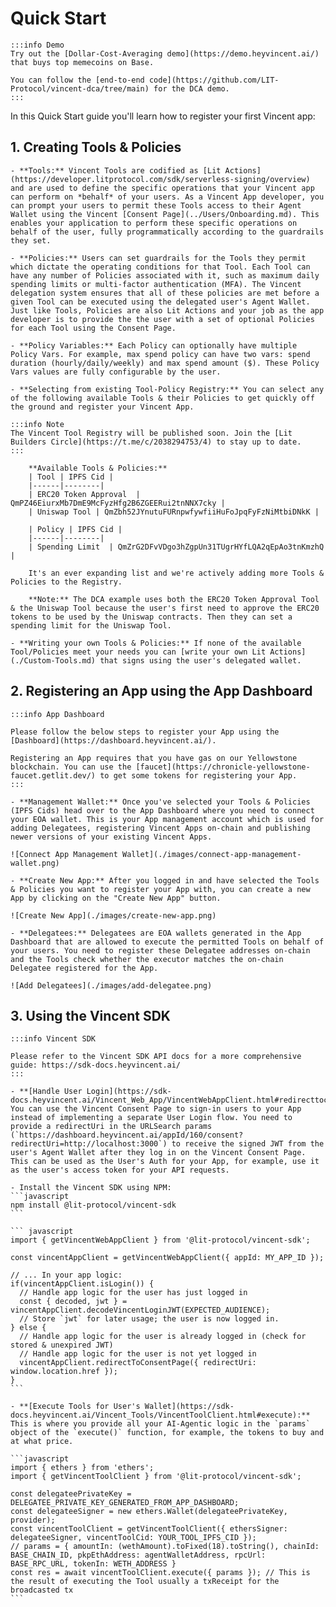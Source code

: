 # Quick Start
	:::info Demo
	Try out the [Dollar-Cost-Averaging demo](https://demo.heyvincent.ai/) that buys top memecoins on Base.

	You can follow the [end-to-end code](https://github.com/LIT-Protocol/vincent-dca/tree/main) for the DCA demo.
	:::

In this Quick Start guide you'll learn how to register your first Vincent app:

## 1. Creating Tools & Policies
	- **Tools:** Vincent Tools are codified as [Lit Actions](https://developer.litprotocol.com/sdk/serverless-signing/overview) and are used to define the specific operations that your Vincent app can perform on *behalf* of your users. As a Vincent App developer, you can prompt your users to permit these Tools access to their Agent Wallet using the Vincent [Consent Page](../Users/Onboarding.md). This enables your application to perform these specific operations on behalf of the user, fully programmatically according to the guardrails they set.

	- **Policies:** Users can set guardrails for the Tools they permit which dictate the operating conditions for that Tool. Each Tool can have any number of Policies associated with it, such as maximum daily spending limits or multi-factor authentication (MFA). The Vincent delegation system ensures that all of these policies are met before a given Tool can be executed using the delegated user's Agent Wallet. Just like Tools, Policies are also Lit Actions and your job as the app developer is to provide the the user with a set of optional Policies for each Tool using the Consent Page.

	- **Policy Variables:** Each Policy can optionally have multiple Policy Vars. For example, max spend policy can have two vars: spend duration (hourly/daily/weekly) and max spend amount ($). These Policy Vars values are fully configurable by the user.

	- **Selecting from existing Tool-Policy Registry:** You can select any of the following available Tools & their Policies to get quickly off the ground and register your Vincent App.

	:::info Note
	The Vincent Tool Registry will be published soon. Join the [Lit Builders Circle](https://t.me/c/2038294753/4) to stay up to date.
	:::

		**Available Tools & Policies:**
		| Tool | IPFS Cid |
		|------|--------|
		| ERC20 Token Approval  | QmPZ46EiurxMb7DmE9McFyzHfg2B6ZGEERui2tnNNX7cky |
		| Uniswap Tool | QmZbh52JYnutuFURnpwfywfiiHuFoJpqFyFzNiMtbiDNkK |

		| Policy | IPFS Cid |
		|------|--------|
		| Spending Limit  | QmZrG2DFvVDgo3hZgpUn31TUgrHYfLQA2qEpAo3tnKmzhQ |

		It's an ever expanding list and we're actively adding more Tools & Policies to the Registry.

		**Note:** The DCA example uses both the ERC20 Token Approval Tool & the Uniswap Tool because the user's first need to approve the ERC20 tokens to be used by the Uniswap contracts. Then they can set a spending limit for the Uniswap Tool.

	- **Writing your own Tools & Policies:** If none of the available Tool/Policies meet your needs you can [write your own Lit Actions](./Custom-Tools.md) that signs using the user's delegated wallet.

## 2. Registering an App using the App Dashboard

	:::info App Dashboard

	Please follow the below steps to register your App using the [Dashboard](https://dashboard.heyvincent.ai/).

	Registering an App requires that you have gas on our Yellowstone blockchain. You can use the [faucet](https://chronicle-yellowstone-faucet.getlit.dev/) to get some tokens for registering your App.
	:::

	- **Management Wallet:** Once you've selected your Tools & Policies (IPFS Cids) head over to the App Dashboard where you need to connect your EOA wallet. This is your App management account which is used for adding Delegatees, registering Vincent Apps on-chain and publishing newer versions of your existing Vincent Apps.

	![Connect App Management Wallet](./images/connect-app-management-wallet.png)

	- **Create New App:** After you logged in and have selected the Tools & Policies you want to register your App with, you can create a new App by clicking on the "Create New App" button.

	![Create New App](./images/create-new-app.png)

	- **Delegatees:** Delegatees are EOA wallets generated in the App Dashboard that are allowed to execute the permitted Tools on behalf of your users. You need to register these Delegatee addresses on-chain and the Tools check whether the executor matches the on-chain Delegatee registered for the App.

	![Add Delegatees](./images/add-delegatee.png)

## 3. Using the Vincent SDK

	:::info Vincent SDK

	Please refer to the Vincent SDK API docs for a more comprehensive guide: https://sdk-docs.heyvincent.ai/
	:::

	- **[Handle User Login](https://sdk-docs.heyvincent.ai/Vincent_Web_App/VincentWebAppClient.html#redirecttoconsentpage):** You can use the Vincent Consent Page to sign-in users to your App instead of implementing a separate User Login flow. You need to provide a redirectUri in the URLSearch params (`https://dashboard.heyvincent.ai/appId/160/consent?redirectUri=http://localhost:3000`) to receive the signed JWT from the user's Agent Wallet after they log in on the Vincent Consent Page. This can be used as the User's Auth for your App, for example, use it as the user's access token for your API requests.

	- Install the Vincent SDK using NPM:
	```javascript
	npm install @lit-protocol/vincent-sdk
	```

	``` javascript
	import { getVincentWebAppClient } from '@lit-protocol/vincent-sdk';

	const vincentAppClient = getVincentWebAppClient({ appId: MY_APP_ID });
	
	// ... In your app logic:
	if(vincentAppClient.isLogin()) {
	  // Handle app logic for the user has just logged in
	  const { decoded, jwt } = vincentAppClient.decodeVincentLoginJWT(EXPECTED_AUDIENCE);
	  // Store `jwt` for later usage; the user is now logged in.
	} else {
	  // Handle app logic for the user is already logged in (check for stored & unexpired JWT)
	  // Handle app logic for the user is not yet logged in
	  vincentAppClient.redirectToConsentPage({ redirectUri: window.location.href });
	}
	```

	- **[Execute Tools for User's Wallet](https://sdk-docs.heyvincent.ai/Vincent_Tools/VincentToolClient.html#execute):** This is where you provide all your AI-Agentic logic in the `params` object of the `execute()` function, for example, the tokens to buy and at what price.

	```javascript
	import { ethers } from 'ethers';
	import { getVincentToolClient } from '@lit-protocol/vincent-sdk';

	const delegateePrivateKey = DELEGATEE_PRIVATE_KEY_GENERATED_FROM_APP_DASHBOARD;
	const delegateeSigner = new ethers.Wallet(delegateePrivateKey, provider);
	const vincentToolClient = getVincentToolClient({ ethersSigner: delegateeSigner, vincentToolCid: YOUR_TOOL_IPFS_CID });
	// params = { amountIn: (wethAmount).toFixed(18).toString(), chainId: BASE_CHAIN_ID, pkpEthAddress: agentWalletAddress, rpcUrl: BASE_RPC_URL, tokenIn: WETH_ADDRESS }
	const res = await vincentToolClient.execute({ params }); // This is the result of executing the Tool usually a txReceipt for the broadcasted tx
	```